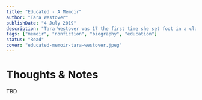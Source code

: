```yaml
---
title: "Educated - A Memoir"
author: "Tara Westover"
publishDate: "4 July 2019"
description: "Tara Westover was 17 the first time she set foot in a classroom. Born to survivalists in the mountains of Idaho, she prepared for the end of the world by stockpiling home-canned peaches and sleeping with her 'head-for-the-hills bag'."
tags: ["memoir", "nonfiction", "biography", "education"]
status: "Read"
cover: "educated-memoir-tara-westover.jpeg"
---
```


# Thoughts & Notes

TBD
